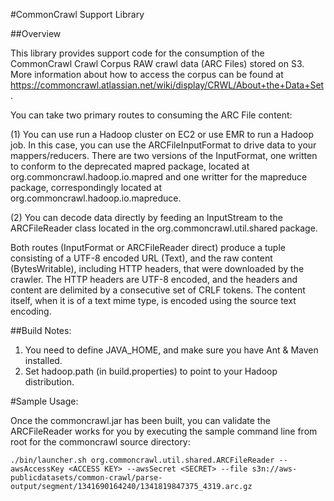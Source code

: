 #CommonCrawl Support Library

##Overview

This library provides support code for the consumption of the CommonCrawl Crawl Corpus 
RAW crawl data (ARC Files) stored on S3. More information about how to access the corpus 
can be found at https://commoncrawl.atlassian.net/wiki/display/CRWL/About+the+Data+Set .

You can take two primary routes to consuming the ARC File content: 

(1) You can use run a Hadoop cluster on EC2 or use EMR to run a Hadoop job. In this case, 
you can use the ARCFileInputFormat to drive data to your mappers/reducers. There are two 
versions of the InputFormat, one written to conform to the deprecated mapred package, 
located at org.commoncrawl.hadoop.io.mapred and one writter for the mapreduce package,
correspondingly located at org.commoncrawl.hadoop.io.mapreduce. 

(2) You can decode data directly by feeding an InputStream to the ARCFileReader class 
located in the org.commoncrawl.util.shared package. 

Both routes (InputFormat or ARCFileReader direct) produce a tuple consisting of a UTF-8 
encoded URL (Text), and the raw content (BytesWritable), including HTTP headers, that were 
downloaded by the crawler. The HTTP headers are UTF-8 encoded, and the headers and content
are delimited by a consecutive set of CRLF tokens. The content itself, when it is of a text
mime type, is encoded using the source text encoding. 

##Build Notes: 

1. You need to define JAVA_HOME, and make sure you have Ant & Maven installed.
2. Set hadoop.path (in build.properties) to point to your Hadoop distribution.

#Sample Usage:

Once the commoncrawl.jar has been built, you can validate the ARCFileReader works for you by 
executing the sample command line from root for the commoncrawl source directory:  

	./bin/launcher.sh org.commoncrawl.util.shared.ARCFileReader --awsAccessKey <ACCESS KEY> --awsSecret <SECRET> --file s3n://aws-publicdatasets/common-crawl/parse-output/segment/1341690164240/1341819847375_4319.arc.gz

